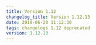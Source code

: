 ```yaml
---
title: Version 1.12
changelog_title: Version 1.12.13
date: 2019-06-20 11:12:30 
tags: changelogs 1.12 deprecated
version: 1.12.13
---
```

<script src="https://gist.github.com/spinnaker-release/89e02b2d04aff5b5cab69c3963cbb157.js"/>